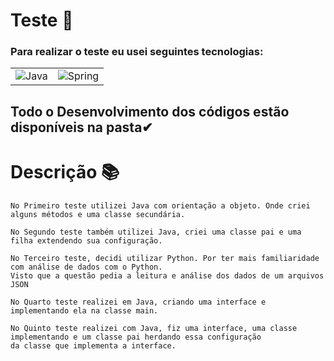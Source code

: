 # Teste 📄

### Para realizar o teste eu usei seguintes tecnologias:



|| | 
|-|-|
|![Java](https://img.shields.io/badge/java-%23ED8B00.svg?style=for-the-badge&logo=openjdk&logoColor=white)  |![Spring](https://img.shields.io/badge/python-%236DB33F.svg?style=for-the-badge&logo=spring&logoColor=white) |

## Todo o Desenvolvimento dos códigos estão disponíveis na pasta✔


# Descrição  📚

```
No Primeiro teste utilizei Java com orientação a objeto. Onde criei alguns métodos e uma classe secundária.

No Segundo teste também utilizei Java, criei uma classe pai e uma filha extendendo sua configuração.

No Terceiro teste, decidi utilizar Python. Por ter mais familiaridade com análise de dados com o Python. 
Visto que a questão pedia a leitura e análise dos dados de um arquivos JSON

No Quarto teste realizei em Java, criando uma interface e implementando ela na classe main.

No Quinto teste realizei com Java, fiz uma interface, uma classe implementando e um classe pai herdando essa configuração 
da classe que implementa a interface.

```